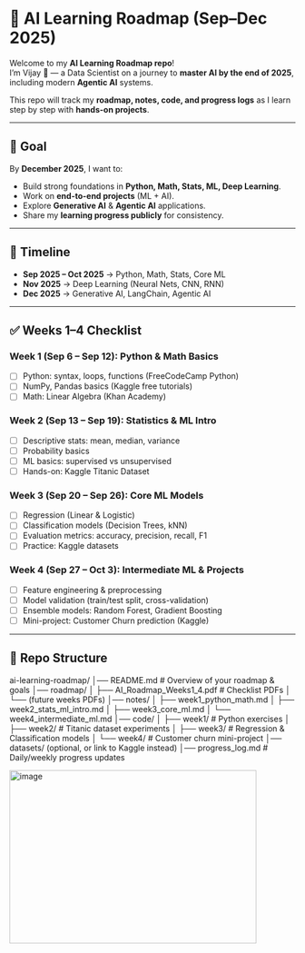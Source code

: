 # 🚀 AI Learning Roadmap (Sep–Dec 2025)

Welcome to my **AI Learning Roadmap repo**!  
I’m Vijay 👋 — a Data Scientist on a journey to **master AI by the end of 2025**, including modern **Agentic AI** systems.  

This repo will track my **roadmap, notes, code, and progress logs** as I learn step by step with **hands-on projects**.  

---

## 🎯 Goal
By **December 2025**, I want to:
- Build strong foundations in **Python, Math, Stats, ML, Deep Learning**.
- Work on **end-to-end projects** (ML + AI).
- Explore **Generative AI** & **Agentic AI** applications.
- Share my **learning progress publicly** for consistency.

---

## 📅 Timeline
- **Sep 2025 – Oct 2025** → Python, Math, Stats, Core ML
- **Nov 2025** → Deep Learning (Neural Nets, CNN, RNN)
- **Dec 2025** → Generative AI, LangChain, Agentic AI

---

## ✅ Weeks 1–4 Checklist

### Week 1 (Sep 6 – Sep 12): Python & Math Basics
- [ ] Python: syntax, loops, functions (FreeCodeCamp Python)  
- [ ] NumPy, Pandas basics (Kaggle free tutorials)  
- [ ] Math: Linear Algebra (Khan Academy)  

### Week 2 (Sep 13 – Sep 19): Statistics & ML Intro
- [ ] Descriptive stats: mean, median, variance  
- [ ] Probability basics  
- [ ] ML basics: supervised vs unsupervised  
- [ ] Hands-on: Kaggle Titanic Dataset  

### Week 3 (Sep 20 – Sep 26): Core ML Models
- [ ] Regression (Linear & Logistic)  
- [ ] Classification models (Decision Trees, kNN)  
- [ ] Evaluation metrics: accuracy, precision, recall, F1  
- [ ] Practice: Kaggle datasets  

### Week 4 (Sep 27 – Oct 3): Intermediate ML & Projects
- [ ] Feature engineering & preprocessing  
- [ ] Model validation (train/test split, cross-validation)  
- [ ] Ensemble models: Random Forest, Gradient Boosting  
- [ ] Mini-project: Customer Churn prediction (Kaggle)  

---

## 📂 Repo Structure
ai-learning-roadmap/
│── README.md                # Overview of your roadmap & goals
│── roadmap/
│   ├── AI_Roadmap_Weeks1_4.pdf   # Checklist PDFs
│   └── (future weeks PDFs)
│── notes/
│   ├── week1_python_math.md
│   ├── week2_stats_ml_intro.md
│   ├── week3_core_ml.md
│   └── week4_intermediate_ml.md
│── code/
│   ├── week1/                # Python exercises
│   ├── week2/                # Titanic dataset experiments
│   ├── week3/                # Regression & Classification models
│   └── week4/                # Customer churn mini-project
│── datasets/ (optional, or link to Kaggle instead)
│── progress_log.md           # Daily/weekly progress updates

<img width="435" height="305" alt="image" src="https://github.com/user-attachments/assets/5b399fee-adbd-4bef-aea8-f394f09f3786" />
